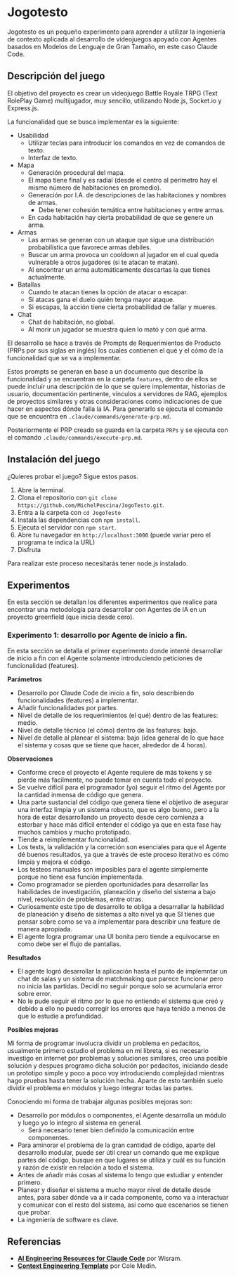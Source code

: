 # Jogotesto

Jogotesto es un pequeño experimento para aprender a utilizar la ingeniería de contexto aplicada al desarrollo de videojuegos apoyado con Agentes basados en Modelos de Lenguaje de Gran Tamaño, en este caso Claude Code.

## Descripción del juego

El objetivo del proyecto es crear un videojuego Battle Royale TRPG (Text RolePlay Game) multijugador, muy sencillo, utilizando Node.js, Socket.io y Express.js.

La funcionalidad que se busca implementar es la siguiente:

- Usabilidad
	- Utilizar teclas  para introducir los comandos en vez de comandos de texto.
	- Interfaz de texto.
- Mapa
	- Generación procedural del mapa.
	- El mapa tiene final y es radial (desde el centro al perímetro hay el mismo número de habitaciones en promedio).
	- Generación por I.A. de descripciones de las habitaciones y nombres de armas.
		- Debe tener cohesión temática entre habitaciones y entre armas.
	- En cada habitación hay cierta probabilidad de que se genere un arma.
- Armas
	- Las armas se generan con un ataque que sigue una distribución probabilística que favorece armas debiles.
	- Buscar un arma provoca un cooldown al jugador en el cual queda vulnerable a otros jugadores (si te atacan te matan).
	- Al encontrar un arma automáticamente descartas la que tienes actualmente.
- Batallas
	- Cuando te atacan tienes la opción de atacar o escapar.
	- Si atacas gana el duelo quién tenga mayor ataque.
	- Si escapas, la acción tiene cierta probabilidad de fallar y mueres.
- Chat
	- Chat de habitación, no global.
	- Al morir un jugador se muestra quien lo mató y con qué arma.

El desarrollo se hace a través de Prompts de Requerimientos de Producto (PRPs por sus siglas en inglés) los cuales contienen el qué y el cómo de la funcionalidad que se va a implementar.

Estos prompts se generan en base a un documento que describe la funcionalidad y se encuentran en la carpeta `features`, dentro de ellos se puede incluir una descripción de lo que se quiere implementar, historias de usuario, documentación pertinente, vínculos a servidores de RAG, ejemplos de proyectos similares y otras consideraciones como indicaciones de que hacer en aspectos dónde falla la IA. Para generarlo se ejecuta el comando que se encuentra en `.claude/commands/generate-prp.md`.

Posteriormente el PRP creado se guarda en la carpeta `PRPs` y se ejecuta con el comando `.claude/commands/execute-prp.md`.

## Instalación del juego

¿Quieres probar el juego? Sigue estos pasos.

1. Abre la terminal.
2. Clona el repositorio con `git clone https://github.com/MichelPescina/JogoTesto.git`.
3. Entra a la carpeta con `cd JogoTesto`
4. Instala las dependencias con `npm install`.
5. Ejecuta el servidor con `npm start`.
6. Abre tu navegador en `http://localhost:3000` (puede variar pero el programa te indica la URL)
7. Disfruta

Para realizar este proceso necesitarás tener node.js instalado.

## Experimentos

En esta sección se detallan los diferentes experimentos que realice para encontrar una metodología para desarrollar con Agentes de IA en un proyecto greenfield (que inicia desde cero).

### Experimento 1: desarrollo por Agente de inicio a fin.

En esta sección se detalla el primer experimento donde intenté desarrollar de inicio a fin con el Agente solamente introduciendo peticiones de funcionalidad (features).

**Parámetros**

- Desarrollo por Claude Code de inicio a fin, solo describiendo funcionalidades (features) a implementar.
- Añadir funcionalidades por partes.
- Nivel de detalle de los requerimientos (el qué) dentro de las features: medio.
- Nivel de detalle técnico (el cómo) dentro de las features: bajo.
- Nivel de detalle al planear el sistema: bajo (idea general de lo que hace el sistema y cosas que se tiene que hacer, alrededor de 4 horas).

**Observaciones**
- Conforme crece el proyecto el Agente requiere de más tokens y se pierde más facilmente, no puede tomar en cuenta todo el proyecto.
- Se vuelve difícil para el programador (yo) seguir el ritmo del Agente por la cantidad inmensa de código que genera.
- Una parte sustancial del código que genera tiene el objetivo de asegurar una interfaz limpia y un sistema robusto, que es algo bueno, pero a la hora de estar desarrollando un proyecto desde cero comienza a estorbar y hace más difícil entender el código ya que en esta fase hay muchos cambios y mucho prototipado.
- Tiende a reimplementar funcionalidad.
- Los tests, la validación y la correción son esenciales para que el Agente dé buenos resultados, ya que a través de este proceso iterativo es cómo limpia y mejora el código.
- Los testeos manuales son imposibles para el agente simplemente porque no tiene esa función implementada.
- Como programador se pierden oportunidades para desarrollar las habilidades de investigación, planeación y diseño del sistema a bajo nivel, resolución de problemas, entre otras.
- Curiosamente este tipo de desarrollo te obliga a desarrallar la habilidad de planeación y diseño de sistemas a alto nivel ya que SI tienes que pensar sobre como se va a implementar para describir una feature de manera apropiada.
- El agente logra programar una UI bonita pero tiende a equivocarse en como debe ser el flujo de pantallas.

**Resultados**

- El agente logró desarrollar la aplicación hasta el punto de implemntar un chat de salas y un sistema de matchmaking que parece funcionar pero no inicia las partidas. Decidí no seguir porque solo se acumularía error sobre error.
- No le pude seguir el ritmo por lo que no entiendo el sistema que creó y debido a ello no puedo corregir los errores que haya tenido a menos de que lo estudie a profundidad.

**Posibles mejoras**

Mi forma de programar involucra dividir un problema en pedacitos, usualmente primero estudio el problema en mi libreta, si es necesario investigo en internet por problemas y soluciones similares, creo una posible solución y despues programo dicha solución por pedacitos, iniciando desde un prototipo simple y poco a poco voy introduciendo complejidad mientras hago pruebas hasta tener la solución hecha. Aparte de esto también suelo dividir el problema en módulos y luego integrar todas las partes.

Conociendo mi forma de trabajar algunas posibles mejoras son:
- Desarrollo por módulos o componentes, el Agente desarrolla un módulo y luego yo lo integro al sistema en general.
	- Será necesario tener bien definido la comunicación entre componentes.
- Para aminorar el problema de la gran cantidad de código, aparte del desarrollo modular, puede ser útil crear un comando que me explique partes del código, busque en que lugares se utiliza y cuál es su función y razón de existir en relación a todo el sistema.
- Antes de añadir más cosas al sistema lo tengo que estudiar y entender primero.
- Planear y diseñar el sistema a mucho mayor nivel de detalle desde antes, para saber dónde va a ir cada componente, como va a interactuar y comunicar con el resto del sistema, así como que escenarios se tienen que probar.
- La ingeniería de software es clave.

## Referencias

- **[AI Engineering Resources for Claude Code](https://www.markdownguide.org/basic-syntax/)** por Wisram.
- **[Context Engineering Template](https://github.com/coleam00/context-engineering-intro)** por Cole Medin.
